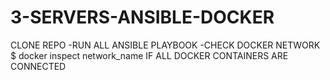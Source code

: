 # 3-SERVERS-ANSIBLE-DOCKER

CLONE REPO
-RUN ALL ANSIBLE PLAYBOOK 
-CHECK DOCKER NETWORK $ docker inspect network_name IF ALL DOCKER CONTAINERS ARE CONNECTED
